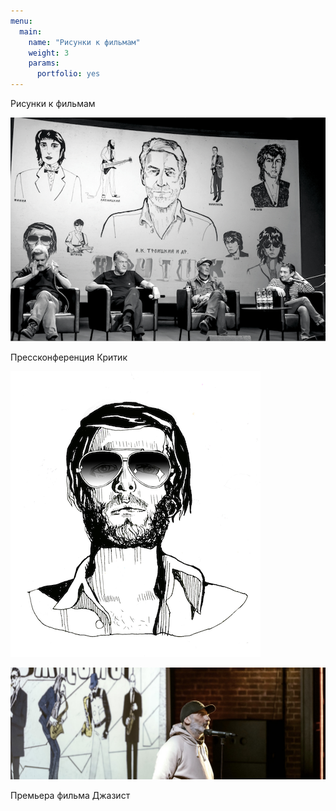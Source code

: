 ```yaml
---
menu:
  main:
    name: "Рисунки к фильмам"
    weight: 3
    params:
      portfolio: yes
---
```

Рисунки к фильмам

![](Kino2.png)

Прессконференция Критик





![BG](03BG.png)



![Премьера фильма Джазист](Jazzman.png)

Премьера фильма Джазист

